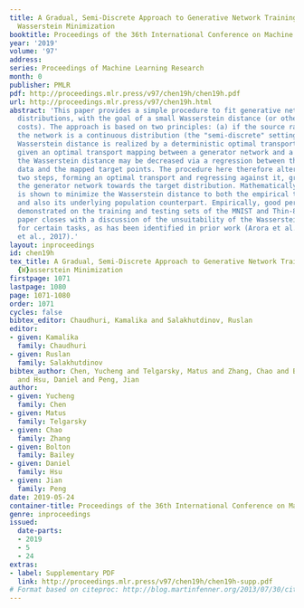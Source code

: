 ```yaml
---
title: A Gradual, Semi-Discrete Approach to Generative Network Training via Explicit
  Wasserstein Minimization
booktitle: Proceedings of the 36th International Conference on Machine Learning
year: '2019'
volume: '97'
address: 
series: Proceedings of Machine Learning Research
month: 0
publisher: PMLR
pdf: http://proceedings.mlr.press/v97/chen19h/chen19h.pdf
url: http://proceedings.mlr.press/v97/chen19h.html
abstract: 'This paper provides a simple procedure to fit generative networks to target
  distributions, with the goal of a small Wasserstein distance (or other optimal transport
  costs). The approach is based on two principles: (a) if the source randomness of
  the network is a continuous distribution (the "semi-discrete" setting), then the
  Wasserstein distance is realized by a deterministic optimal transport mapping; (b)
  given an optimal transport mapping between a generator network and a target distribution,
  the Wasserstein distance may be decreased via a regression between the generated
  data and the mapped target points. The procedure here therefore alternates these
  two steps, forming an optimal transport and regressing against it, gradually adjusting
  the generator network towards the target distribution. Mathematically, this approach
  is shown to minimize the Wasserstein distance to both the empirical target distribution,
  and also its underlying population counterpart. Empirically, good performance is
  demonstrated on the training and testing sets of the MNIST and Thin-8 data. The
  paper closes with a discussion of the unsuitability of the Wasserstein distance
  for certain tasks, as has been identified in prior work (Arora et al., 2017; Huang
  et al., 2017).'
layout: inproceedings
id: chen19h
tex_title: A Gradual, Semi-Discrete Approach to Generative Network Training via Explicit
  {W}asserstein Minimization
firstpage: 1071
lastpage: 1080
page: 1071-1080
order: 1071
cycles: false
bibtex_editor: Chaudhuri, Kamalika and Salakhutdinov, Ruslan
editor:
- given: Kamalika
  family: Chaudhuri
- given: Ruslan
  family: Salakhutdinov
bibtex_author: Chen, Yucheng and Telgarsky, Matus and Zhang, Chao and Bailey, Bolton
  and Hsu, Daniel and Peng, Jian
author:
- given: Yucheng
  family: Chen
- given: Matus
  family: Telgarsky
- given: Chao
  family: Zhang
- given: Bolton
  family: Bailey
- given: Daniel
  family: Hsu
- given: Jian
  family: Peng
date: 2019-05-24
container-title: Proceedings of the 36th International Conference on Machine Learning
genre: inproceedings
issued:
  date-parts:
  - 2019
  - 5
  - 24
extras:
- label: Supplementary PDF
  link: http://proceedings.mlr.press/v97/chen19h/chen19h-supp.pdf
# Format based on citeproc: http://blog.martinfenner.org/2013/07/30/citeproc-yaml-for-bibliographies/
---
```

